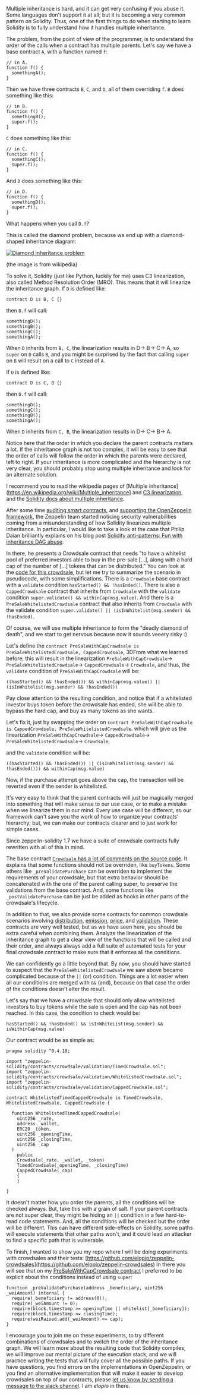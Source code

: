 Multiple inheritance is hard, and it can get very confusing if you abuse it.
Some languages don't support it at all; but it is becoming a very common
pattern on Solidity. Thus, one of the first things to do when starting to
learn Solidity is to fully understand how it handles multiple inheritance.

The problem, from the point of view of the programmer, is to understand the
order of the calls when a contract has multiple parents. Let's say we have a
base contract `A`, with a function named `f`:

```
// in A.
function f() {
  somethingA();
}
```

Then we have three contracts `B`, `C`, and `D`, all of them overriding `f`. `B`
does something like this:

```
// in B.
function f() {
  somethingB();
  super.f();
}
```

`C` does something like this:

```
// in C.
function f() {
  somethingC();
  super.f();  
}
```

And `D` does something like this:

```
// in D.
function f() {
  somethingD();
  super.f();  
}
```

What happens when you call `D.f`?

This is called the diamond problem, because we end up with a diamond-shaped
inheritance diagram:

[![Diamond inheritance problem](https://upload.wikimedia.org/wikipedia/commons/thumb/8/8e/Diamond_inheritance.svg/180px-Diamond_inheritance.svg.png)](https://upload.wikimedia.org/wikipedia/commons/thumb/8/8e/Diamond_inheritance.svg/180px-Diamond_inheritance.svg.png)

(the image is from wikipedia)

To solve it, Solidity (just like Python, luckily for me) uses C3 linearization,
also called Method Resolution Order (MRO). This means that it will linearize
the inheritance graph. If `D` is defined like:

```
contract D is B, C {}
```

then `D.f` will call:

```
somethingD();
somethingB();
somethingC();
somethingA();
```

When `D` inherits from `B, C`, the linearization results in D→ B→ C→ A, so
`super` on `D` calls `B`, and you might be surprised by the fact that calling
`super` on `B` will result on a call to `C` instead of `A`.

If `D` is defined like:

```
contract D is C, B {}
```

then `D.f` will call:

```
somethingD();
somethingC();
somethingB();
somethingA();
```

When `D` inherits from `C, B`, the linearization results in D→ C→ B→ A.

Notice here that the order in which you declare the parent contracts matters a
lot. If the inheritance graph is not too complex, it will be easy to see that
the order of calls will follow the order in which the parents were declared,
left to right. If your inheritance is more complicated and the hierarchy is not
very clear, you should probably stop using multiple inheritance and look for an
alternate solution.

I recommend you to read the wikipedia pages of
[Multiple inheritance](https://en.wikipedia.org/wiki/Multiple_inheritance] and
[C3 linearization](https://en.wikipedia.org/wiki/C3_linearization), and the
[Solidity docs about multiple inheritance](https://solidity.readthedocs.io/en/latest/contracts.html#multiple-inheritance-and-linearization).

After some time [auditing smart contracts](https://zeppelin.solutions/security-audits),
and [supporting the OpenZeppelin framework](https://openzeppelin.org/), the
Zeppelin team started noticing security vulnerabilities coming from a
misunderstanding of how Solidity linearizes multiple inheritance. In
particular, I would like to take a look at the case that Philip Daian
brilliantly explains on his blog post
[Solidity anti-patterns: Fun with inheritance DAG abuse](https://pdaian.com/blog/solidity-anti-patterns-fun-with-inheritance-dag-abuse/).

In there, he presents a Crowdsale contract that needs "to have a whitelist 
pool of preferred investors able to buy in the pre-sale [...], along with a 
hard cap of the number of [...] tokens that can be distributed." You can look
at the
[code for this crowdsale](https://github.com/Arachnid/uscc/tree/master/submissions-2017/philipdaian/crowdsale),
but let me try to summarize the scenario in pseudocode, with some
simplifications. There is a `Crowdsale` base contract with a `validate`
condition `hasStarted() && !hasEnded()`. There is also a `CappedCrowdsale`
contract that inherits from `Crowdsale` with the `validate` condition
`super.validate() && withinCap(msg.value)`. And there is a
`PreSaleWhitelistedCrowdsale` contract that also inherits from `Crowdsale` with
the validate condition
`super.validate() || (isInWhitelist(msg.sender) && !hasEnded)`.

Of course, we will use multiple inheritance to form the "deadly diamond of 
death", and we start to get nervous because now it sounds veeery risky :)

Let's define the
`contract PreSaleWithCapCrowdsale is PreSaleWhitelistedCrowdsale, CappedCrowdsale`,
3DFrom what we learned before, this will result in the linearization
`PreSaleWithCapCrowdsale`→ `PreSaleWhitelistedCrowdsale`→ `CappedCrowdsale`→ `Crowdsale`,
and thus, the `validate` condition of `PreSaleWithCapCrowdsale` will be:

```
((hasStarted() && !hasEnded()) && withinCap(msg.value)) || (isInWhitelist(msg.sender) && !hasEnded())
```

Pay close attention to the resulting condition, and notice that if a
whitelisted investor buys token before the crowdsale has ended, she will be
able to bypass the hard cap, and buy as many tokens as she wants.

Let's fix it, just by swapping the order on
`contract PreSaleWithCapCrowdsale is CappedCrowdsale, PreSaleWhitelistedCrowdsale`.
which will give us the linearization
`PreSaleWithCapCrowdsale`→ `CappedCrowdsale`→ `PreSaleWhitelistedCrowdsale`→ `Crowdsale`,

and the `validate` condition will be:

```
((hasStarted() && !hasEnded()) || (isInWhitelist(msg.sender) && !hasEnded())) && withinCap(msg.value)
```

Now, if the purchase attempt goes above the cap, the transaction will be
reverted even if the sender is whitelisted.

It's very easy to think that the parent contracts will just be magically merged
into something that will make sense to our use case, or to make a mistake when
we linearize them in our mind. Every use case will be different, so our
framework can't save you the work of how to organize your contracts' hierarchy;
but, we can make our contracts clearer and to just work for simple cases.

Since zeppelin-solidity 1.7 we have a suite of crowdsale contracts fully
rewritten with all of this in mind.

The base contract
[`Crowdsale` has a lot of comments on the source code](https://github.com/OpenZeppelin/zeppelin-solidity/blob/master/contracts/crowdsale/Crowdsale.sol).
It explains that some functions should not be overriden, like `buyTokens`. Some
others like `_preValidatePurchase` can be overriden to implement the
requirements of your crowdsale, but that extra behavior should be concatenated
with the one of the parent calling super, to preserve the validations from the
base contract. And, some functions like `_postValidatePurchase` can be just be
added as hooks in other parts of the crowdsale's lifecycle.

In addition to that, we also provide some contracts for common crowdsale
scenarios involving
[distribution](https://github.com/OpenZeppelin/zeppelin-solidity/tree/master/contracts/crowdsale/distribution),
[emission](https://github.com/OpenZeppelin/zeppelin-solidity/tree/master/contracts/crowdsale/emission),
[price](https://github.com/OpenZeppelin/zeppelin-solidity/tree/master/contracts/crowdsale/price),
and
[validation](https://github.com/OpenZeppelin/zeppelin-solidity/tree/master/contracts/crowdsale/validation).
These contracts are very well tested, but as we have seen here, you should be
extra careful when combining them. Analyze the linearization of the inheritance
graph to get a clear view of the functions that will be called and their order,
and always always add a full suite of automated tests for your final crowdsale
contract to make sure that it enforces all the conditions.

We can confidently go a little beyond that. By now, you should have started to
suspect that the `PreSaleWhitelistedCrowdsale` we saw above became complicated
because of the `||` (or) condition. Things are a lot easier when all our
conditions are merged with `&&` (and), because on that case the order of the
conditions doesn't alter the result.

Let's say that we have a crowdsale that should only allow whitelisted
investors to buy tokens while the sale is open and the cap has not been
reached. In this case, the condition to check would be:

```
hasStarted() && !hasEnded() && isInWhiteList(msg.sender) && isWithinCap(msg.value)
```

Our contract would be as simple as:

```
pragma solidity ^0.4.18;

import "zeppelin-solidity/contracts/crowdsale/validation/TimedCrowdsale.sol";
import "zeppelin-solidity/contracts/crowdsale/validation/WhitelistedCrowdsale.sol";
import "zeppelin-solidity/contracts/crowdsale/validation/CappedCrowdsale.sol";

contract WhitelistedTimedCappedCrowdsale is TimedCrowdsale, WhitelistedCrowdsale, CappedCrowdsale {

  function WhitelistedTimedCappedCrowdsale(
    uint256 _rate,
    address _wallet,
    ERC20 _token,
    uint256 _openingTime,
    uint256 _closingTime,
    uint256 _cap
  )
    public
    Crowdsale(_rate, _wallet, _token)
    TimedCrowdsale(_openingTime, _closingTime)
    CappedCrowdsale(_cap)
    {
    }

}
```

It doesn't matter how you order the parents, all the conditions will be
checked always. But, take this with a grain of salt. If your parent contracts
are not super clear, they might be hiding an `||` condition in a few
hard-to-read code statements. And, all the conditions will be checked but the
order will be different. This can have different side-effects on Solidity, some
paths will execute statements that other paths won't, and it could lead an
attacker to find a specific path that is vulnerable.

To finish, I wanted to show you my repo where I will be doing
experiments with crowdsales and their tests:
[https://github.com/elopio/zeppelin-crowdsales](https://github.com/elopio/zeppelin-crowdsales)
In there you will see that on my
[PreSaleWithCapCrowdsale contract](https://github.com/elopio/zeppelin-crowdsales/blob/master/contracts/PreSaleWithCapCrowdsale.sol)
I preferred to be explicit about the conditions instead of using `super`:

```
function _preValidatePurchase(address _beneficiary, uint256 _weiAmount) internal {
  require(_beneficiary != address(0));
  require(_weiAmount != 0);
  require(block.timestamp >= openingTime || whitelist[_beneficiary]);
  require(block.timestamp <= closingTime);
  require(weiRaised.add(_weiAmount) <= cap);
}
```

I encourage you to join me on these experiments, to try different combinations
of crowdsales and to switch the order of the inheritance graph. We will learn
more about the resulting code that Solidity compiles, we will improve our mental
picture of the execution stack, and we will practice writing the tests that
will fully cover all the possible paths. If you have questions, you find
errors on the implementations in OpenZeppelin, or you find an alternative
implementation that will make it easier to develop crowdsales on top of our
contracts, please
[let us know by sending a message to the slack channel](https://slack.openzeppelin.org/).
I am *elopio* in there.
